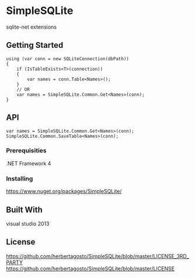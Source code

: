 # SimpleSQLite
sqlite-net extensions


## Getting Started

```
using (var conn = new SQLiteConnection(dbPath))
{
	if (IsTableExists<T>(connection))
    {
		var names = conn.Table<Names>();
	}
	// OR
	var names = SimpleSQLite.Common.Get<Names>(conn);
}
```

## API

```
var names = SimpleSQLite.Common.Get<Names>(conn);
SimpleSQLite.Common.SaveTable<Names>(conn);
```

### Prerequisities

.NET Framework 4


### Installing

https://www.nuget.org/packages/SimpleSQLite/


## Built With

visual studio 2013


## License

https://github.com/herbertagosto/SimpleSQLite/blob/master/LICENSE_3RD_PARTY
https://github.com/herbertagosto/SimpleSQLite/blob/master/LICENSE

